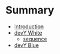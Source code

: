 # Summary

* [Introduction](README.md)
* [devY White](devy-white/README.md)
    * [sequence](devy-white/sequence.md)
* [devY Blue](devy-blue/README.md)

